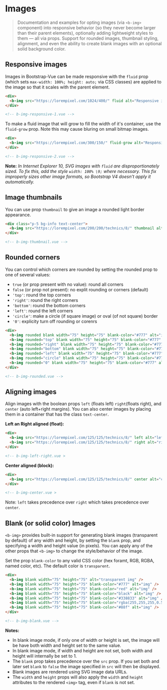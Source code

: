 # Images

> Documentation and examples for opting images (via `<b-img>` component) into
responsive behavior (so they never become larger than their parent elements),
optionally adding lightweight styles to them — all via props. Support for
rounded images, thumbnail styling, alignment, and even the ability to create
blank images with  an optional solid background color.

## Responsive images
Images in Bootstrap-Vue can be made responsive with the `fluid` prop (which
sets `max-width: 100%; height: auto;` via CSS classes) are applied to the image
so that it scales with the parent element.

```html
<div>
  <b-img src="https://lorempixel.com/1024/400/" fluid alt="Responsive image" />
</div>

<!-- b-img-responsive-1.vue -->
```

To make a fluid image that will grow to fill the width of it's container, use
the `fluid-grow` prop. Note this may cause bluring on small bitmap images.

```html
<div>
  <b-img src="https://lorempixel.com/300/150/" fluid-grow alt="Responsive image" />
</div>

<!-- b-img-responsive-2.vue -->
```

**Note:** _In Internet Explorer 10, SVG images with `fluid` are disproportionately sized.
To fix this, add the style `width: 100% \9;` where necessary. This fix improperly sizes
other image formats, so Bootstrap V4 doesn’t apply it automatically._

## Image thumbnails
You can use prop `thumbnail` to give an image a rounded light border appearance.

```html
<div class="p-5 bg-info text-center">
  <b-img src="https://lorempixel.com/200/200/technics/8/" thumbnail alt="Thumbnail image" />
</div>

<!-- b-img-thumbnail.vue -->
```

## Rounded corners
You can control which corners are rounded by setting the rounded prop to one
of several values:
- `true` (or prop present with no value): round all corners
- `false` (or prop not present): no explit rounding or corners (default)
- `'top'`: round the top corners
- `'right'`: round the right corners
- `'bottom'`: round the bottom corners
- `'left'`: round the left corners
- `'circle'`: make a circle (if square image) or oval (of not square) border
- `'0'`: explicity turn off rounding or corenrs

```html
<div>
  <b-img rounded blank width="75" height="75" blank-color="#777" alt="img" />
  <b-img rounded="top" blank width="75" height="75" blank-color="#777" alt="img" />
  <b-img rounded="right" blank width="75" height="75" blank-color="#777" alt="img" />
  <b-img rounded="bottom" blank width="75" height="75" blank-color="#777" alt="img" />
  <b-img rounded="left" blank width="75" height="75" blank-color="#777" alt="img" />
  <b-img rounded="circle" blank width="75" height="75" blank-color="#777" alt="img" />
  <b-img rounded="0" blank width="75" height="75" blank-color="#777" alt="img" />
</div>

<!-- b-img-rounded.vue -->
```

## Aligning images
Align images with the  boolean props `left` (floats left) `right`(floats right),
and `center` (auto left+right margins). You can also center images by placing them
in a container that has the class `text-center`.

**Left an Right aligned (float):**
```html
<div>
  <b-img src="https://lorempixel.com/125/125/technics/8/" left alt="left image" />
  <b-img src="https://lorempixel.com/125/125/technics/8/" right alt="right image" />
</div>

<!-- b-img-left-right.vue >
```

**Center aligned (block):**
```html
<div>
  <b-img src="https://lorempixel.com/125/125/technics/8/" center alt="center image" />
</div>

<!-- b-img-center.vue >
```

Note: `left` takes precedence over `right` which takes precedence over `center`.

## Blank (or solid color) Images
`<b-img>` provides built-in support for generating blank images (transparent by
default) of any width and height, by setting the `blank` prop, and specifying a width and
height value (in pixels). You can apply any of the other props that `<b-img>` to change the
style/behavior of the image.

Set the prop `blank-color` to any valid CSS color (hex foramt, RGB, RGBA, named
color, etc). The default color is `transparent`.

```html
<div>
  <b-img blank width="75" height="75" alt="transparent img" />
  <b-img blank width="75" height="75" blank-color="#777" alt="img" />
  <b-img blank width="75" height="75" blank-color="red" alt="img" />
  <b-img blank width="75" height="75" blank-color="black" alt="img" />
  <b-img blank width="75" height="75" blank-color="#338833" alt="img" />
  <b-img blank width="75" height="75" blank-color="rgba(255,255,255,0.5)" alt="img" />
  <b-img blank width="75" height="75" blank-color="#88f" alt="img" />
</div>

<!-- b-img-blank.vue -->
```

**Notes:**
- In blank image mode, if only one of width or height is set, the image will be have both width and height set to the same value.
- In blank image mode, if width and height are not set, both width and height will internally be set to 1.
- The `blank` prop takes precedence over the `src` prop.  If you set both and later set `blank` to `false` the image specified in `src` will then be displayed.
- Blank images are rendered using SVG image data URLs.
- The `width` and `height` props will also apply the `width` and `height` attributes to the rendered `<img>` tag, even if `blank` is not set.

